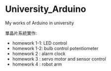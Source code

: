 # University_Arduino
My works of Arduino in university

單晶片系統實作:
 - homework 1-1: LED control
 - homework 1-2: bulb control potentiometer
 - homework 2  : alarm clock
 - homework 3  : servo motor and sensor control
 - homework 4  : robot arm
